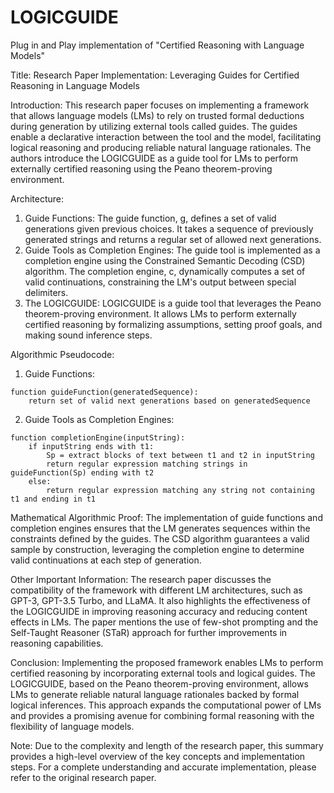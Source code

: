# LOGICGUIDE
Plug in and Play implementation of "Certified Reasoning with Language Models"

Title: Research Paper Implementation: Leveraging Guides for Certified Reasoning in Language Models

Introduction:
This research paper focuses on implementing a framework that allows language models (LMs) to rely on trusted formal deductions during generation by utilizing external tools called guides. The guides enable a declarative interaction between the tool and the model, facilitating logical reasoning and producing reliable natural language rationales. The authors introduce the LOGICGUIDE as a guide tool for LMs to perform externally certified reasoning using the Peano theorem-proving environment.

Architecture:
1. Guide Functions: The guide function, g, defines a set of valid generations given previous choices. It takes a sequence of previously generated strings and returns a regular set of allowed next generations.
2. Guide Tools as Completion Engines: The guide tool is implemented as a completion engine using the Constrained Semantic Decoding (CSD) algorithm. The completion engine, c, dynamically computes a set of valid continuations, constraining the LM's output between special delimiters.
3. The LOGICGUIDE: LOGICGUIDE is a guide tool that leverages the Peano theorem-proving environment. It allows LMs to perform externally certified reasoning by formalizing assumptions, setting proof goals, and making sound inference steps.

Algorithmic Pseudocode:
1. Guide Functions:
```
function guideFunction(generatedSequence):
    return set of valid next generations based on generatedSequence
```

2. Guide Tools as Completion Engines:
```
function completionEngine(inputString):
    if inputString ends with t1:
        Sp = extract blocks of text between t1 and t2 in inputString
        return regular expression matching strings in guideFunction(Sp) ending with t2
    else:
        return regular expression matching any string not containing t1 and ending in t1
```

Mathematical Algorithmic Proof:
The implementation of guide functions and completion engines ensures that the LM generates sequences within the constraints defined by the guides. The CSD algorithm guarantees a valid sample by construction, leveraging the completion engine to determine valid continuations at each step of generation.

Other Important Information:
The research paper discusses the compatibility of the framework with different LM architectures, such as GPT-3, GPT-3.5 Turbo, and LLaMA. It also highlights the effectiveness of the LOGICGUIDE in improving reasoning accuracy and reducing content effects in LMs. The paper mentions the use of few-shot prompting and the Self-Taught Reasoner (STaR) approach for further improvements in reasoning capabilities.

Conclusion:
Implementing the proposed framework enables LMs to perform certified reasoning by incorporating external tools and logical guides. The LOGICGUIDE, based on the Peano theorem-proving environment, allows LMs to generate reliable natural language rationales backed by formal logical inferences. This approach expands the computational power of LMs and provides a promising avenue for combining formal reasoning with the flexibility of language models.

Note: Due to the complexity and length of the research paper, this summary provides a high-level overview of the key concepts and implementation steps. For a complete understanding and accurate implementation, please refer to the original research paper.
